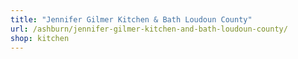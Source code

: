 ```yaml
---
title: "Jennifer Gilmer Kitchen & Bath Loudoun County"
url: /ashburn/jennifer-gilmer-kitchen-and-bath-loudoun-county/
shop: kitchen
---
```

